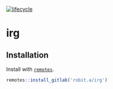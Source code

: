 
[![lifecycle](https://img.shields.io/badge/lifecycle-experimental-orange.svg)](https://www.tidyverse.org/lifecycle/#experimental)

# irg

## Installation

Install with [`remotes`](https://github.com/r-lib/remotes).

``` r
remotes::install_gitlab('robit.a/irg')
```
